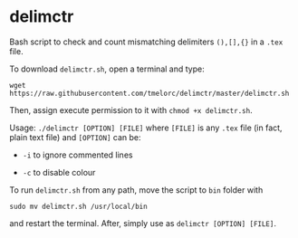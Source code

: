 # delimctr
Bash script to check and count mismatching delimiters `(),[],{}` in a `.tex` file.

To download `delimctr.sh`, open a terminal and type:

`wget https://raw.githubusercontent.com/tmelorc/delimctr/master/delimctr.sh`

Then, assign execute permission to it with `chmod +x delimctr.sh`.

Usage: `./delimctr [OPTION] [FILE]` where `[FILE]` is any `.tex` file (in fact, plain text file) and `[OPTION]` can be:

  - `-i` to ignore commented lines
  
  - `-c` to disable colour

To run `delimctr.sh` from any path, move the script to `bin` folder with

`sudo mv delimctr.sh /usr/local/bin`

and restart the terminal. After, simply use as `delimctr [OPTION] [FILE]`.
